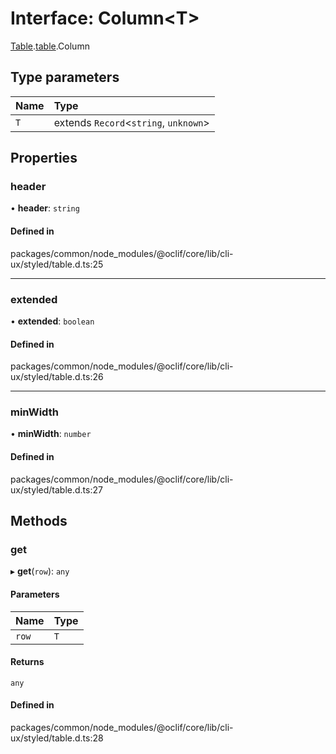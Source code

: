 # Interface: Column<T\>

[Table](../modules/CliUx.Table.md).[table](../modules/CliUx.Table.table-1.md).Column

## Type parameters

| Name | Type |
| :------ | :------ |
| `T` | extends `Record`<`string`, `unknown`\> |

## Properties

### header

• **header**: `string`

#### Defined in

packages/common/node_modules/@oclif/core/lib/cli-ux/styled/table.d.ts:25

___

### extended

• **extended**: `boolean`

#### Defined in

packages/common/node_modules/@oclif/core/lib/cli-ux/styled/table.d.ts:26

___

### minWidth

• **minWidth**: `number`

#### Defined in

packages/common/node_modules/@oclif/core/lib/cli-ux/styled/table.d.ts:27

## Methods

### get

▸ **get**(`row`): `any`

#### Parameters

| Name | Type |
| :------ | :------ |
| `row` | `T` |

#### Returns

`any`

#### Defined in

packages/common/node_modules/@oclif/core/lib/cli-ux/styled/table.d.ts:28
